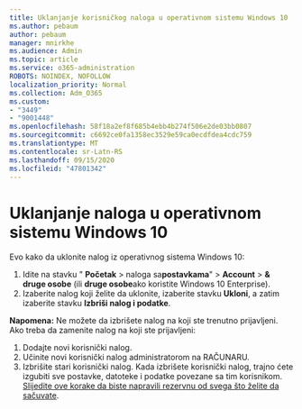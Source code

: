 ```yaml
---
title: Uklanjanje korisničkog naloga u operativnom sistemu Windows 10
ms.author: pebaum
author: pebaum
manager: mnirkhe
ms.audience: Admin
ms.topic: article
ms.service: o365-administration
ROBOTS: NOINDEX, NOFOLLOW
localization_priority: Normal
ms.collection: Adm_O365
ms.custom:
- "3449"
- "9001448"
ms.openlocfilehash: 58f18a2ef8f685b4ebb4b274f506e2de03bb0807
ms.sourcegitcommit: c6692ce0fa1358ec3529e59ca0ecdfdea4cdc759
ms.translationtype: MT
ms.contentlocale: sr-Latn-RS
ms.lasthandoff: 09/15/2020
ms.locfileid: "47801342"
---
```

# <a name="remove-an-account-in-windows-10"></a>Uklanjanje naloga u operativnom sistemu Windows 10

Evo kako da uklonite nalog iz operativnog sistema Windows 10:

1. Idite na stavku " **Početak**  >  naloga sa**postavkama**"  >  **Account**  >  **& druge osobe** (ili **druge osobe**ako koristite Windows 10 Enterprise).
2. Izaberite nalog koji želite da uklonite, izaberite stavku **Ukloni**, a zatim izaberite stavku **Izbriši nalog i podatke**.
 
**Napomena:** Ne možete da izbrišete nalog na koji ste trenutno prijavljeni.  Ako treba da zamenite nalog na koji ste prijavljeni:

1. Dodajte novi korisnički nalog.
2. Učinite novi korisnički nalog administratorom na RAČUNARU.
3. Izbrišite stari korisnički nalog. Kada izbrišete korisnički nalog, trajno ćete izgubiti sve postavke, datoteke i podatke povezane sa tim korisnikom. [Slijedite ove korake da biste napravili rezervnu od svega što želite da sačuvate](https://support.microsoft.com/help/4027408/windows-10-backup-and-restore).
